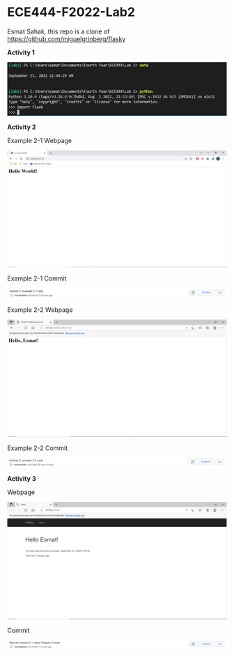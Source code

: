 # ECE444-F2022-Lab2

Esmat Sahak, this repo is a clone of https://github.com/miguelgrinberg/flasky

**Activity 1**

![alt text](https://github.com/esmatsahak/ECE444-F2022-Lab2/blob/main/images/Activity1.PNG)

**Activity 2**

Example 2-1 Webpage

![alt text](https://github.com/esmatsahak/ECE444-F2022-Lab2/blob/main/images/Activity2_1.PNG)

Example 2-1 Commit 

![alt text](https://github.com/esmatsahak/ECE444-F2022-Lab2/blob/main/images/Activity2_2.PNG)

Example 2-2 Webpage

![alt text](https://github.com/esmatsahak/ECE444-F2022-Lab2/blob/main/images/Activity2_3.PNG)

Example 2-2 Commit

![alt text](https://github.com/esmatsahak/ECE444-F2022-Lab2/blob/main/images/Activity2_4.PNG)

**Activity 3**

Webpage

![alt text](https://github.com/esmatsahak/ECE444-F2022-Lab2/blob/main/images/Activity3_1.PNG)

Commit 

![alt text](https://github.com/esmatsahak/ECE444-F2022-Lab2/blob/main/images/Activity3_2.PNG)